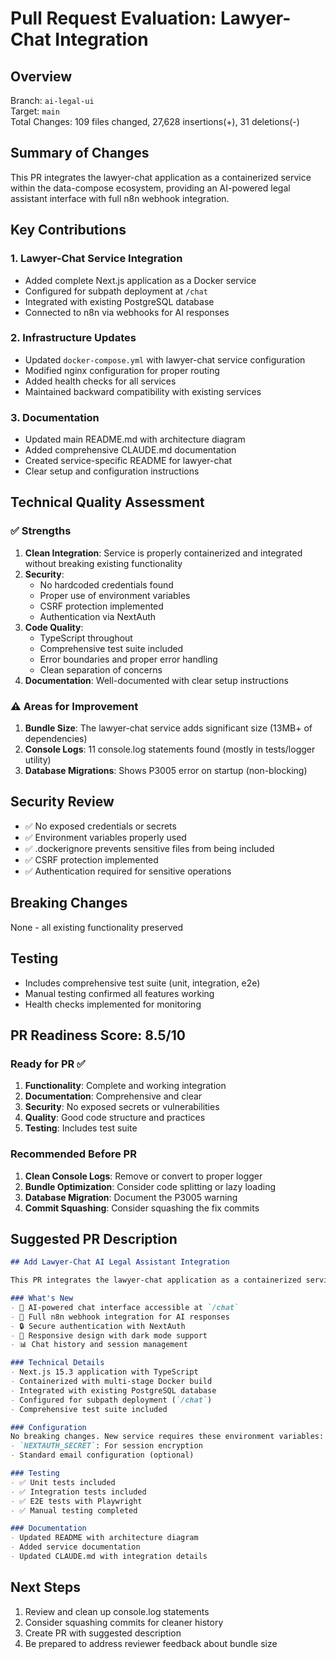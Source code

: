 # Pull Request Evaluation: Lawyer-Chat Integration

## Overview
Branch: `ai-legal-ui`  
Target: `main`  
Total Changes: 109 files changed, 27,628 insertions(+), 31 deletions(-)

## Summary of Changes
This PR integrates the lawyer-chat application as a containerized service within the data-compose ecosystem, providing an AI-powered legal assistant interface with full n8n webhook integration.

## Key Contributions

### 1. **Lawyer-Chat Service Integration**
- Added complete Next.js application as a Docker service
- Configured for subpath deployment at `/chat`
- Integrated with existing PostgreSQL database
- Connected to n8n via webhooks for AI responses

### 2. **Infrastructure Updates**
- Updated `docker-compose.yml` with lawyer-chat service configuration
- Modified nginx configuration for proper routing
- Added health checks for all services
- Maintained backward compatibility with existing services

### 3. **Documentation**
- Updated main README.md with architecture diagram
- Added comprehensive CLAUDE.md documentation
- Created service-specific README for lawyer-chat
- Clear setup and configuration instructions

## Technical Quality Assessment

### ✅ Strengths
1. **Clean Integration**: Service is properly containerized and integrated without breaking existing functionality
2. **Security**: 
   - No hardcoded credentials found
   - Proper use of environment variables
   - CSRF protection implemented
   - Authentication via NextAuth
3. **Code Quality**:
   - TypeScript throughout
   - Comprehensive test suite included
   - Error boundaries and proper error handling
   - Clean separation of concerns
4. **Documentation**: Well-documented with clear setup instructions

### ⚠️ Areas for Improvement
1. **Bundle Size**: The lawyer-chat service adds significant size (13MB+ of dependencies)
2. **Console Logs**: 11 console.log statements found (mostly in tests/logger utility)
3. **Database Migrations**: Shows P3005 error on startup (non-blocking)

## Security Review
- ✅ No exposed credentials or secrets
- ✅ Environment variables properly used
- ✅ .dockerignore prevents sensitive files from being included
- ✅ CSRF protection implemented
- ✅ Authentication required for sensitive operations

## Breaking Changes
None - all existing functionality preserved

## Testing
- Includes comprehensive test suite (unit, integration, e2e)
- Manual testing confirmed all features working
- Health checks implemented for monitoring

## PR Readiness Score: 8.5/10

### Ready for PR ✅
1. **Functionality**: Complete and working integration
2. **Documentation**: Comprehensive and clear
3. **Security**: No exposed secrets or vulnerabilities
4. **Quality**: Good code structure and practices
5. **Testing**: Includes test suite

### Recommended Before PR
1. **Clean Console Logs**: Remove or convert to proper logger
2. **Bundle Optimization**: Consider code splitting or lazy loading
3. **Database Migration**: Document the P3005 warning
4. **Commit Squashing**: Consider squashing the fix commits

## Suggested PR Description

```markdown
## Add Lawyer-Chat AI Legal Assistant Integration

This PR integrates the lawyer-chat application as a containerized service within data-compose, providing an AI-powered legal assistant interface.

### What's New
- 🤖 AI-powered chat interface accessible at `/chat`
- 🔗 Full n8n webhook integration for AI responses
- 🔒 Secure authentication with NextAuth
- 📱 Responsive design with dark mode support
- 📊 Chat history and session management

### Technical Details
- Next.js 15.3 application with TypeScript
- Containerized with multi-stage Docker build
- Integrated with existing PostgreSQL database
- Configured for subpath deployment (`/chat`)
- Comprehensive test suite included

### Configuration
No breaking changes. New service requires these environment variables:
- `NEXTAUTH_SECRET`: For session encryption
- Standard email configuration (optional)

### Testing
- ✅ Unit tests included
- ✅ Integration tests included
- ✅ E2E tests with Playwright
- ✅ Manual testing completed

### Documentation
- Updated README with architecture diagram
- Added service documentation
- Updated CLAUDE.md with integration details
```

## Next Steps
1. Review and clean up console.log statements
2. Consider squashing commits for cleaner history
3. Create PR with suggested description
4. Be prepared to address reviewer feedback about bundle size